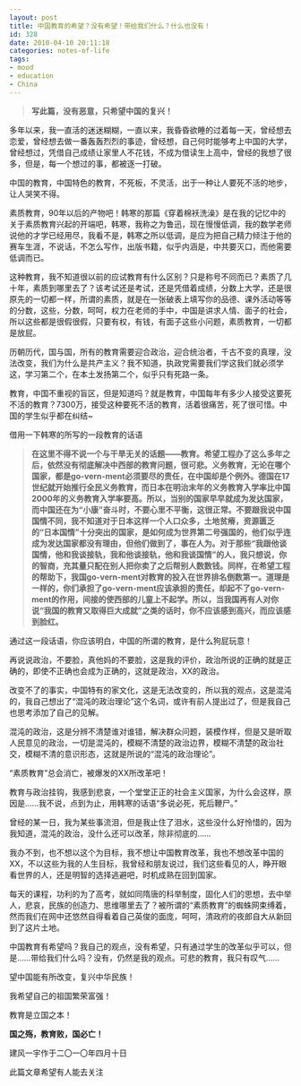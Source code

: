 ```yaml
---
layout: post
title: 中国教育的希望？没有希望！带给我们什么？什么也没有！
id: 328
date: 2010-04-10 20:11:18
categories: notes-of-life
tags:
- mood
- education
- China
---
```


> **写此篇，没有恶意，只希望中国的复兴！**

多年以来，我一直活的迷迷糊糊，一直以来，我昏昏欲睡的过着每一天，曾经想去恋爱，曾经想去做一番轰轰烈烈的事迹，曾经想，自己何时能够考上中国的大学，曾经想过，凭借自己成绩让家里人不花钱，不成为借读生上高中，曾经的我想了很多，但是，每一个想过的事，都被逐一打破。<!-- more -->

中国的教育，中国特色的教育，不死板，不灵活，出于一种让人要死不活的地步，让人哭笑不得。

素质教育，90年以后的产物吧！韩寒的那篇《穿着棉袄洗澡》是在我的记忆中的关于素质教育兴起的开端吧，韩寒，我称之为鲁迅，现在慢慢低调，我的数学老师说他的才学已经用尽，我看不是，韩寒之所以低调，是应为把自己精力倾注于他的赛车生涯，不说话，不怎么写作，出版书籍，似乎内涵是，中共要灭口，而他需要低调而已。

这种教育，我不知道很以前的应试教育有什么区别？只是称号不同而已？素质了几十年，素质到哪里去了？该考试还是考试，还是凭借着成绩，分数上大学，还是很原先的一切都一样，所谓的素质，就是在一张破表上填写你的品德、课外活动等等的分数，这些，分数，呵呵，权力在老师的手中，中国是讲求人情、面子的社会，所以这些都是很假很假，只要有权，有钱，有面子这些小问题，素质教育，一切都是放屁。

历朝历代，国与国，所有的教育需要迎合政治，迎合统治者，千古不变的真理，没法改变，我们为什么是共产主义？我不知道，执政党需要我们学这我们就必须学这，学习第二个，在本土发扬第二个，似乎只有死路一条。

教育，中国不重视的盲区，但是知道吗？就是教育，中国每年有多少人接受这要死不活的教育？7300万，接受这种要死不活的教育，活着很痛苦，死了很可惜。中国的学生似乎都在纠结~

借用一下韩寒的所写的一段教育的话语

> **在这里不得不说一个与干旱无关的话题——教育。希望工程办了这么多年之后，依然没有彻底解决中西部的教育问题，很可悲。义务教育，无论在哪个国家，都是go-vern-ment必须要尽的责任，在中国却是个例外。德国在17世纪就开始推行全民义务教育，而日本在明治末年的义务教育入学率比中国2000年的义务教育入学率要高。所以，当别的国家早早就成为发达国家，而中国还在为“小康”奋斗时，不要心里不平衡，这很正常。不要跟我说中国国情不同，我不知道对于日本这样一个人口众多，土地贫瘠，资源匮乏的“日本国情”十分突出的国家，是如何成为世界第二号强国的，他们似乎连成为发达国家都没有理由，但他们做到了，事在人为。对于那些“我跟他谈国情，他和我谈接轨，我和他谈接轨，他和我谈国情”的人，我只想说，你的智商，充其量只配在别人把你卖了之后帮别人数数钱。同样，在希望工程的帮助下，我国go-vern-ment对教育的投入在世界排名倒数第一。道理是一样的，你们承担了go-vern-ment应该承担的责任，却起不了go-vern-ment的作用，间接的使西部的儿童上不起学。所以，当我国再有人对你说“我国的教育又取得巨大成就”之类的话时，你不应该感到高兴，而应该感到脸红。**

通过这一段话语，你应该明白，中国的所谓的教育，是什么狗屁玩意！

再说说政治，不要脸，真他妈的不要脸，这是我的评价，政治所说的正确的就是正确的，即使不正确也会成为正确的，这就是政治，XX的政治。

改变不了的事实，中国特有的家文化，这是无法改变的，所以我的观点，这是混沌的，我自己想出了“混沌的政治理论”这个名词，或许有前人提出过了，但是我自己也思考添加了自己的见解。

混沌的政治，这是分辨不清楚谁对谁错，解决群众问题，装模作样，但是又是听取人民意见的政治，一切是混沌的，模糊不清楚的政治边界，模糊不清楚的政治社交，模糊不清的意识形态，这就是所说的“混沌的政治理论”。

“素质教育”总会消亡，被爆发的XX所改革吧！

教育与政治挂钩，我感到悲哀，一个堂堂正正的社会主义国家，为什么会这样，原因是……我不说，点到为止，用韩寒的话语“多说必死，死后鞭尸。”

曾经的某一日，我为某些事流泪，但是我止住了泪水，这些没什么好怜惜的，因为我知道，混沌的政治，没什么还可以改革，除非彻底的……

我办不到，也不想以这个为目标，我不想让中国教育改革，我也不想改革中国的XX，不以这些为我的人生目标，我曾经和朋友说过，我们这些看见的人，睁开眼看世界的人，还是明智的选择逃避吧，时机成熟在回到国家。

每天的课程，功利的为了高考，就如同隋唐的科举制度，固化人们的思想，去中举人，悲哀，民族的创造力、思维哪里去了？被所谓的“素质教育”的蜘蛛网束缚着，然而我们在网中还悠然自得看着自己英俊的面庞，呵呵，清政府的夜郎自大从新回到了这片土地。

中国教育有希望吗？我自己的观点，没有希望，只有通过学生的改革似乎可以，但是……带给我们什么吗？没有，仍然是我的观点。可悲的教育，我只有叹气……

望中国能有所改变，复兴中华民族！

我希望自己的祖国繁荣富强！

教育是立国之本！

**国之殇，教育败，国必亡！**





建风一宇作于二〇一〇年四月十日

此篇文章希望有人能去关注